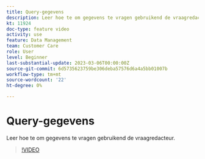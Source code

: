 ```yaml
---
title: Query-gegevens
description: Leer hoe te om gegevens te vragen gebruikend de vraagredacteur.
kt: 11924
doc-type: feature video
activity: use
feature: Data Management
team: Customer Care
role: User
level: Beginner
last-substantial-update: 2023-03-06T00:00:00Z
source-git-commit: 6d5735623759be306deba57576d6a4a5bb01007b
workflow-type: tm+mt
source-wordcount: '22'
ht-degree: 0%

---
```



# Query-gegevens

Leer hoe te om gegevens te vragen gebruikend de vraagredacteur.

>[!VIDEO](https://video.tv.adobe.com/v/3415814?quality=12)
